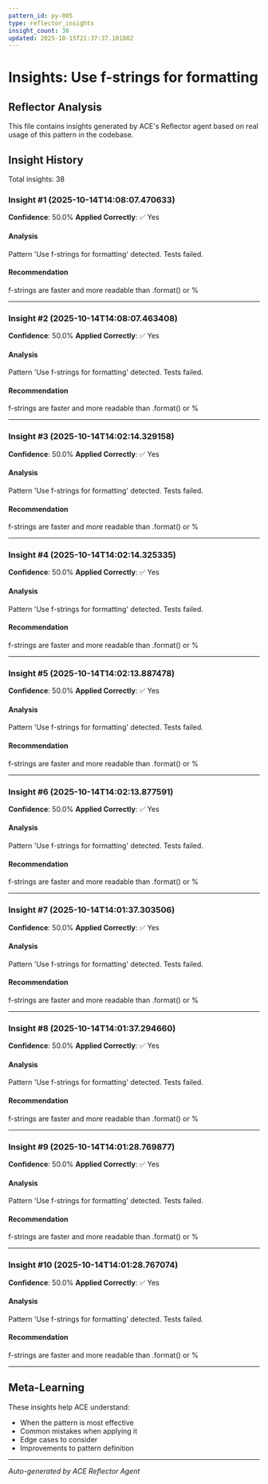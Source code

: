 ```yaml
---
pattern_id: py-005
type: reflector_insights
insight_count: 38
updated: 2025-10-15T21:37:37.101882
---
```

# Insights: Use f-strings for formatting

## Reflector Analysis

This file contains insights generated by ACE's Reflector agent based on real usage of this pattern in the codebase.

## Insight History

Total insights: 38

### Insight #1 (2025-10-14T14:08:07.470633)

**Confidence**: 50.0%
**Applied Correctly**: ✅ Yes

#### Analysis

Pattern 'Use f-strings for formatting' detected. Tests failed.

#### Recommendation

f-strings are faster and more readable than .format() or %

---

### Insight #2 (2025-10-14T14:08:07.463408)

**Confidence**: 50.0%
**Applied Correctly**: ✅ Yes

#### Analysis

Pattern 'Use f-strings for formatting' detected. Tests failed.

#### Recommendation

f-strings are faster and more readable than .format() or %

---

### Insight #3 (2025-10-14T14:02:14.329158)

**Confidence**: 50.0%
**Applied Correctly**: ✅ Yes

#### Analysis

Pattern 'Use f-strings for formatting' detected. Tests failed.

#### Recommendation

f-strings are faster and more readable than .format() or %

---

### Insight #4 (2025-10-14T14:02:14.325335)

**Confidence**: 50.0%
**Applied Correctly**: ✅ Yes

#### Analysis

Pattern 'Use f-strings for formatting' detected. Tests failed.

#### Recommendation

f-strings are faster and more readable than .format() or %

---

### Insight #5 (2025-10-14T14:02:13.887478)

**Confidence**: 50.0%
**Applied Correctly**: ✅ Yes

#### Analysis

Pattern 'Use f-strings for formatting' detected. Tests failed.

#### Recommendation

f-strings are faster and more readable than .format() or %

---

### Insight #6 (2025-10-14T14:02:13.877591)

**Confidence**: 50.0%
**Applied Correctly**: ✅ Yes

#### Analysis

Pattern 'Use f-strings for formatting' detected. Tests failed.

#### Recommendation

f-strings are faster and more readable than .format() or %

---

### Insight #7 (2025-10-14T14:01:37.303506)

**Confidence**: 50.0%
**Applied Correctly**: ✅ Yes

#### Analysis

Pattern 'Use f-strings for formatting' detected. Tests failed.

#### Recommendation

f-strings are faster and more readable than .format() or %

---

### Insight #8 (2025-10-14T14:01:37.294660)

**Confidence**: 50.0%
**Applied Correctly**: ✅ Yes

#### Analysis

Pattern 'Use f-strings for formatting' detected. Tests failed.

#### Recommendation

f-strings are faster and more readable than .format() or %

---

### Insight #9 (2025-10-14T14:01:28.769877)

**Confidence**: 50.0%
**Applied Correctly**: ✅ Yes

#### Analysis

Pattern 'Use f-strings for formatting' detected. Tests failed.

#### Recommendation

f-strings are faster and more readable than .format() or %

---

### Insight #10 (2025-10-14T14:01:28.767074)

**Confidence**: 50.0%
**Applied Correctly**: ✅ Yes

#### Analysis

Pattern 'Use f-strings for formatting' detected. Tests failed.

#### Recommendation

f-strings are faster and more readable than .format() or %

---

## Meta-Learning

These insights help ACE understand:
- When the pattern is most effective
- Common mistakes when applying it
- Edge cases to consider
- Improvements to pattern definition

---

*Auto-generated by ACE Reflector Agent*

